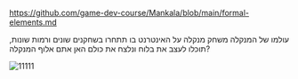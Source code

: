 https://github.com/game-dev-course/Mankala/blob/main/formal-elements.md


עולמו של המנקלה 
משחק מנקלה על האינטרנט בו תתחרו בשחקנים שונים ורמות שונות, תוכלו לעצב את בלוח ונלצח את כולם
האן אתם אלוף המנקלה?



![11111](https://user-images.githubusercontent.com/74298257/226777191-6f59fe70-ae2a-4ea8-bbb6-06fb27545b31.png)
